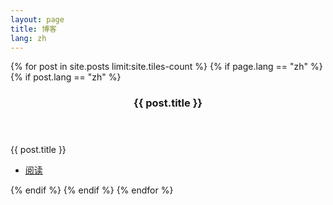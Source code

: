 ```yaml
---
layout: page
title: 博客
lang: zh
---
```


<!-- Main -->
<div id="main">

<section id="two" class="spotlights">
	{% for post in site.posts limit:site.tiles-count %}
        {% if page.lang == "zh" %}
            {% if post.lang == "zh" %}
                <section>
            		<a href="{{ site.baseurl }}{{ post.image }}" class="image">
            			<img src="{{ site.baseurl }}{{ post.image }}" alt="" data-position="center center" />
            		</a>
            		<div class="content">
            			<div class="inner">
            				<header class="major">
            					<h3>{{ post.title }}</h3>
            				</header>
            				<p>{{ post.title }}</p>
            				<ul class="actions">
            					<li><a href="{{ site.baseurl }}{{ post.url }}" class="button">阅读</a></li>
            				</ul>
            			</div>
            		</div>
            	</section>
            {% endif %}
        {% endif %}
	{% endfor %}
</section>

</div>
